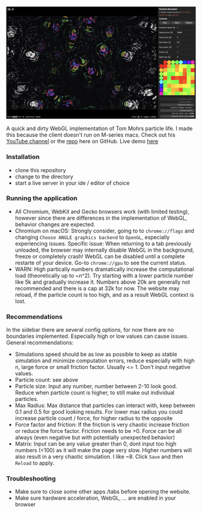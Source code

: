 ![](screenshot.png)

A quick and dirty WebGL implementation of Tom Mohrs particle life. I made this because the client doesn't run on M-series macs. Check out his [YouTube channel](https://www.youtube.com/@tom-mohr) or the [repo](https://github.com/tom-mohr/particle-life-app) here on GitHub. Live demo [here](https://h16nning.github.io/particle-life/)

### Installation

-   clone this repository
-   change to the directory
-   start a live server in your ide / editor of choice

### Running the application

-   All Chromium, WebKit and Gecko browsers work (with limited testing), however since there are differences in the implementation of WebGL, behavior changes are expected.
-   Chromium on macOS: Strongly consider, going to to `chrome://flags` and changing `Choose ANGLE graphics backend` to `OpenGL`, especially experiencing issues. Specific issue: When returning to a tab previously unloaded, the browser may internally disable WebGL in the background, freeze or completely crash! WebGL can be disabled until a complete restarte of your device. Go-to `chrome://gpu` to see the current status.
-   WARN: High partically numbers dramatically increase the computational load (theoretically up to ~n^2). Try starting with a lower particle number like 5k and gradually increase it. Numbers above 20k are generally not recommended and there is a cap at 32k for now. The website may reload, if the particle count is too high, and as a result WebGL context is lost.

### Recommendations

In the sidebar there are several config options, for now there are no boundaries implemented. Especially high or low values can cause issues. General recommendations:

-   Simulations speed should be as low as possible to keep as stable simulation and minimize computation errors, reduce especially with high n, large force or small friction factor. Usually <= 1. Don't input negative values.
-   Particle count: see above
-   Particle size: Input any number, number between 2-10 look good. Reduce when particle count is higher, to still make out individual particles.
-   Max Radius: Max distance that particles can interact with, keep between 0.1 and 0.5 for good looking results. For lower max radius you could increase particle count / force, for higher radius to the opposite
-   Force factor and friction: If the friction is very chaotic increase friction or reduce the force factor. Friction needs to be >0. Force can be all always (even negative but with potentially unexpected behavior)
-   Matrix: Input can be any value greater than 0, dont input too high numbers (<100) as it will make the page very slow. Higher numbers will also result in a very chaotic simulation. I like ~8. Click `Save` and then `Reload` to apply.

### Troubleshooting

-   Make sure to close some other apps /tabs before opening the website.
-   Make sure hardware acceleration, WebGL, ... are enabled in your browser
